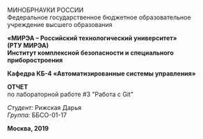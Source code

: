 МИНОБРНАУКИ РОССИИ\
Федеральное государственное бюджетное образовательное учреждение высшего образования

**«МИРЭА – Российский технологический университет»**\
**(РТУ МИРЭА)**\
**Институт комплексной безопасности и специального приборостроения**

**Кафедра КБ-4 «Автоматизированные системы управления»**

**ОТЧЕТ**\
по лабораторной работе #3 "Работа с Git"

*Студент:* Рижская Дарья\
*Группа:* ББСО-01-17

**Москва, 2019**
